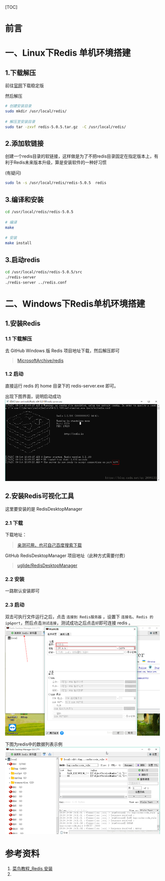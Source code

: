 [TOC]







# 前言



# 一、Linux下Redis 单机环境搭建

## 1.下载解压

前往[官网](https://redis.io/download)下载稳定版



然后解压

```bash
# 创建安装目录
sudo mkdir /usr/local/redis/

# 解压至安装目录
sudo tar -zxvf redis-5.0.5.tar.gz  -C /usr/local/redis/
```







## 2.添加软链接

创建一个redis目录的软链接，这样做是为了不把redis目录固定在指定版本上，有利于Redis未来版本升级，算是安装软件的一种好习惯

(有疑问)

```bash
sudo ln -s /usr/local/redis/redis-5.0.5  redis
```



## 3.编译和安装

```bash
cd /usr/local/redis/redis-5.0.5

# 编译
make

# 安装
make install
```



## 3.启动redis

```bash
cd /usr/local/redis/redis-5.0.5/src
./redis-server
./redis-server ../redis.conf
```







# 二、Windows下Redis单机环境搭建

## 1.安装Redis

### 1.1 下载解压

去 GitHub Windows 版 Redis 项目地址下载，然后解压即可

> [MicrosoftArchive/redis](<https://github.com/microsoftarchive/redis/releases>)





### 1.2 启动

直接运行 redis 的 home 目录下的 redis-server.exe 即可。

出现下图界面，说明启动成功
![在这里插入图片描述 ](images/20181009101131632.png)





## 2.安装Redis可视化工具

这里要安装的是 RedisDesktopManager

### 2.1 下载

下载地址：

> [亲测可用，也可自己百度搜索下载](https://www.7down.com/soft/233274.html)

GitHub  RedisDesktopManager 项目地址（此种方式需要付费）

> [uglide/RedisDesktopManager](https://github.com/uglide/RedisDesktopManager)



### 2.2 安装

一路默认安装即可



### 2.3 启动

双击可执行文件运行之后，点击 `连接到 Redis服务器` ，设置下 `连接名`、`Redis 的ip&port`，然后点击`测试连接`，测试成功之后点击`好`即可连接 redis 。
![在这里插入图片描述 ](images/2018100910270042.png)

下图为redis中的数据列表示例
![在这里插入图片描述 ](images/20181009105243386.png)

















# 参考资料

1. [菜鸟教程_Redis 安装](https://www.runoob.com/redis/redis-install.html)
2. 



